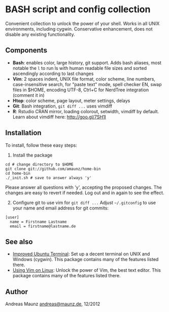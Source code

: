 # BASH script and config collection

Convenient collection to unlock the power of your shell. Works in all UNIX environments, including cygwin. Conservative enhancement, does not disable any existing functionality.

## Components

- **Bash**: enables color, large history, git support. Adds bash aliases, most notable the `l` to run ls with human readable file sizes and sorted ascendingly according to last changes
- **Vim**: 2 spaces indent, UNIX file format, color scheme, line numbers, case-insensitive search, <F2> for "paste text" mode, spell checker EN, swap files in $HOME, encoding UTF-8, Ctrl+C for NerdTree integration (comment it in)
- **Htop**: color scheme, page layout, meter settings, delays
- **Git**: Bash integration, `git diff ...` uses vimdiff
- **R**: Rstudio CRAN mirror, loading colorout, setwidth, vimdiff by default. Learn about vimdiff here: http://goo.gl/7SH1I

## Installation

To install, follow these easy steps:

1. Install the package
```
cd # change directory to $HOME
git clone git://github.com/amaunz/home-bin
cd home-bin
./_init.sh # save to answer always 'y'
```
Please answer all questions with 'y', accepting the proposed changes. The changes are easy to revert if needed. Log out and in again to see the effect.

2. Configure git to use vim for `git diff ...`
Adjust `~/.gitconfig` to use your name and email address for git commits:

```
[user]
  name = Firstname Lastname
  email = firstname@lastname.de
```

## See also
- [Improved Ubuntu Terminal](): Set up a decent terminal on UNIX and Windows (cygwin). This package contains many of the features listed there.
- [Using Vim on Linux](https://www.evernote.com/shard/s89/sh/d1b56aba-6424-4559-b137-6154797eb728/b30994c9b55a03b59a2dc60457b91c0b): Unlock the power of Vim, the best text editor. This package contains many of the features listed there.

## Author
Andreas Maunz <andreas@maunz.de>, 12/2012


